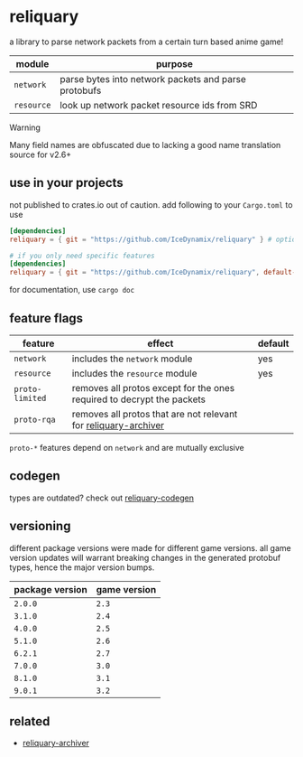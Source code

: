 # reliquary

a library to parse network packets from a certain turn based anime game!

| module     | purpose                                              |
|------------|------------------------------------------------------|
| `network`  | parse bytes into network packets and parse protobufs |
| `resource` | look up network packet resource ids from SRD         |

> [!WARNING]
> Many field names are obfuscated due to lacking a good name translation source for v2.6+

## use in your projects

not published to crates.io out of caution. add following to your `Cargo.toml` to use

```toml
[dependencies]
reliquary = { git = "https://github.com/IceDynamix/reliquary" } # optionally add revision
```

```toml
# if you only need specific features
[dependencies]
reliquary = { git = "https://github.com/IceDynamix/reliquary", default-features = false, features = ["resource"] }
```

for documentation, use `cargo doc`

## feature flags

| feature         | effect                                                                                                              | default |
|-----------------|---------------------------------------------------------------------------------------------------------------------|---------|
| `network`       | includes the `network` module                                                                                       | yes     |
| `resource`      | includes the `resource` module                                                                                      | yes     |
| `proto-limited` | removes all protos except for the ones required to decrypt the packets                                              |         |
| `proto-rqa`     | removes all protos that are not relevant for [reliquary-archiver](https://github.com/IceDynamix/reliquary-archiver) |         |

`proto-*` features depend on `network` and are mutually exclusive

## codegen

types are outdated? check out [reliquary-codegen](https://github.com/IceDynamix/reliquary-codegen)

## versioning

different package versions were made for different game versions. all game version updates will warrant breaking changes
in the generated protobuf types, hence the major version bumps.

| package version | game version |
|-----------------|--------------|
| `2.0.0`         | `2.3`        |
| `3.1.0`         | `2.4`        |
| `4.0.0`         | `2.5`        |
| `5.1.0`         | `2.6`        |
| `6.2.1`         | `2.7`        |
| `7.0.0`         | `3.0`        |
| `8.1.0`         | `3.1`        |
| `9.0.1`         | `3.2`        |

## related

- [reliquary-archiver](https://github.com/IceDynamix/reliquary-archiver)
